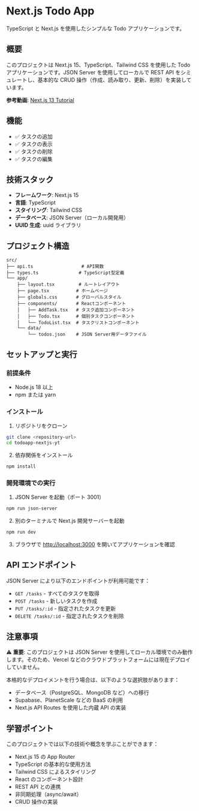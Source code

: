 # Next.js Todo App

TypeScript と Next.js を使用したシンプルな Todo アプリケーションです。

## 概要

このプロジェクトは Next.js 15、TypeScript、Tailwind CSS を使用した Todo アプリケーションです。JSON Server を使用してローカルで REST API をシミュレートし、基本的な CRUD 操作（作成、読み取り、更新、削除）を実装しています。

**参考動画**: [Next.js 13 Tutorial](https://youtu.be/VcMW2C9VNtI?si=1PoZdwrKggRipAHZ)

## 機能

- ✅ タスクの追加
- ✅ タスクの表示
- ✅ タスクの削除
- ✅ タスクの編集

## 技術スタック

- **フレームワーク**: Next.js 15
- **言語**: TypeScript
- **スタイリング**: Tailwind CSS
- **データベース**: JSON Server（ローカル開発用）
- **UUID 生成**: uuid ライブラリ

## プロジェクト構造

```
src/
├── api.ts                  # API関数
├── types.ts               # TypeScript型定義
└── app/
    ├── layout.tsx         # ルートレイアウト
    ├── page.tsx          # ホームページ
    ├── globals.css       # グローバルスタイル
    ├── components/       # Reactコンポーネント
    │   ├── AddTask.tsx   # タスク追加コンポーネント
    │   ├── Todo.tsx      # 個別タスクコンポーネント
    │   └── TodoList.tsx  # タスクリストコンポーネント
    └── data/
        └── todos.json    # JSON Server用データファイル
```

## セットアップと実行

### 前提条件

- Node.js 18 以上
- npm または yarn

### インストール

1. リポジトリをクローン

```bash
git clone <repository-url>
cd todoapp-nextjs-yt
```

2. 依存関係をインストール

```bash
npm install
```

### 開発環境での実行

1. JSON Server を起動（ポート 3001）

```bash
npm run json-server
```

2. 別のターミナルで Next.js 開発サーバーを起動

```bash
npm run dev
```

3. ブラウザで [http://localhost:3000](http://localhost:3000) を開いてアプリケーションを確認


## API エンドポイント

JSON Server により以下のエンドポイントが利用可能です：

- `GET /tasks` - すべてのタスクを取得
- `POST /tasks` - 新しいタスクを作成
- `PUT /tasks/:id` - 指定されたタスクを更新
- `DELETE /tasks/:id` - 指定されたタスクを削除

## 注意事項

⚠️ **重要**: このプロジェクトは JSON Server を使用してローカル環境でのみ動作します。そのため、Vercel などのクラウドプラットフォームには現在デプロイしていません。

本格的なデプロイメントを行う場合は、以下のような選択肢があります：

- データベース（PostgreSQL、MongoDB など）への移行
- Supabase、PlanetScale などの BaaS の利用
- Next.js API Routes を使用した内蔵 API の実装

## 学習ポイント

このプロジェクトでは以下の技術や概念を学ぶことができます：

- Next.js 15 の App Router
- TypeScript の基本的な使用方法
- Tailwind CSS によるスタイリング
- React のコンポーネント設計
- REST API との連携
- 非同期処理（async/await）
- CRUD 操作の実装
